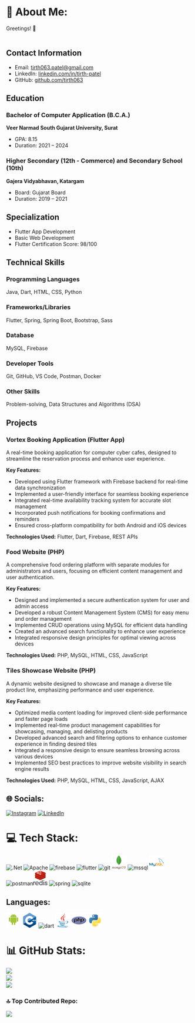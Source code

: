 # 💫 About Me:
Greetings! 👋<br/><br/>


## Contact Information
- Email: [tirth063.patel@gmail.com](mailto:tirth063.patel@gmail.com)
- LinkedIn: [linkedin.com/in/tirth-patel](https://www.linkedin.com/in/tirth-patel-420817263/)
- GitHub: [github.com/tirth063](https://github.com/tirth063)

## Education

### Bachelor of Computer Application (B.C.A.)
**Veer Narmad South Gujarat University, Surat**
- GPA: 8.15
- Duration: 2021 – 2024

### Higher Secondary (12th - Commerce) and Secondary School (10th)
**Gajera Vidyabhavan, Katargam**
- Board: Gujarat Board
- Duration: 2019 – 2021

## Specialization
- Flutter App Development
- Basic Web Development
- Flutter Certification Score: 98/100

## Technical Skills

### Programming Languages
Java, Dart, HTML, CSS, Python

### Frameworks/Libraries
Flutter, Spring, Spring Boot, Bootstrap, Sass

### Database
MySQL, Firebase

### Developer Tools
Git, GitHub, VS Code, Postman, Docker

### Other Skills
Problem-solving, Data Structures and Algorithms (DSA)

## Projects

### Vortex Booking Application (Flutter App)
A real-time booking application for computer cyber cafes, designed to streamline the reservation process and enhance user experience.

**Key Features:**
- Developed using Flutter framework with Firebase backend for real-time data synchronization
- Implemented a user-friendly interface for seamless booking experience
- Integrated real-time availability tracking system for accurate slot management
- Incorporated push notifications for booking confirmations and reminders
- Ensured cross-platform compatibility for both Android and iOS devices

**Technologies Used:** Flutter, Dart, Firebase, REST APIs

### Food Website (PHP)
A comprehensive food ordering platform with separate modules for administrators and users, focusing on efficient content management and user authentication.

**Key Features:**
- Designed and implemented a secure authentication system for user and admin access
- Developed a robust Content Management System (CMS) for easy menu and order management
- Implemented CRUD operations using MySQL for efficient data handling
- Created an advanced search functionality to enhance user experience
- Integrated responsive design principles for optimal viewing across devices

**Technologies Used:** PHP, MySQL, HTML, CSS, JavaScript

### Tiles Showcase Website (PHP)
A dynamic website designed to showcase and manage a diverse tile product line, emphasizing performance and user experience.

**Key Features:**
- Optimized media content loading for improved client-side performance and faster page loads
- Implemented real-time product management capabilities for showcasing, managing, and delisting products
- Developed advanced search and filtering options to enhance customer experience in finding desired tiles
- Integrated a responsive design to ensure seamless browsing across various devices
- Implemented SEO best practices to improve website visibility in search engine results

**Technologies Used:** PHP, MySQL, HTML, CSS, JavaScript, AJAX


## 🌐 Socials:
[![Instagram](https://img.shields.io/badge/Instagram-%23E4405F.svg?logo=Instagram&logoColor=white)](https://instagram.com/tirth063) [![LinkedIn](https://img.shields.io/badge/LinkedIn-%230077B5.svg?logo=linkedin&logoColor=white)](https://linkedin.com/in/tirth-patel-420817263) 

# 💻 Tech Stack:
![.Net](https://img.shields.io/badge/.NET-5C2D91?style=for-the-badge&logo=.net&logoColor=white) ![Apache](https://img.shields.io/badge/apache-%23D42029.svg?style=for-the-badge&logo=apache&logoColor=white)
<img src="https://www.vectorlogo.zone/logos/firebase/firebase-icon.svg" alt="firebase" width="40" height="40"/> <img src="https://www.vectorlogo.zone/logos/flutterio/flutterio-icon.svg" alt="flutter" width="40" height="40"/> <img src="https://www.vectorlogo.zone/logos/git-scm/git-scm-icon.svg" alt="git" width="40" height="40"/>
<img src="https://raw.githubusercontent.com/devicons/devicon/master/icons/mongodb/mongodb-original-wordmark.svg" alt="mongodb" width="40" height="40"/>
<img src="https://www.svgrepo.com/show/303229/microsoft-sql-server-logo.svg" alt="mssql" width="40" height="40"/> <img src="https://raw.githubusercontent.com/devicons/devicon/master/icons/mysql/mysql-original-wordmark.svg" alt="mysql" width="40" height="40"/> 
<img src="https://www.vectorlogo.zone/logos/getpostman/getpostman-icon.svg" alt="postman" width="40" height="40"/><img src="https://raw.githubusercontent.com/devicons/devicon/master/icons/redis/redis-original-wordmark.svg" alt="redis" width="40" height="40"/>  <img src="https://www.vectorlogo.zone/logos/springio/springio-icon.svg" alt="spring" width="40" height="40"/>  <img src="https://www.vectorlogo.zone/logos/sqlite/sqlite-icon.svg" alt="sqlite" width="40" height="40"/> 

## Languages:
<p align="left"> 
<img src="https://raw.githubusercontent.com/devicons/devicon/master/icons/android/android-original-wordmark.svg" alt="android" width="40" height="40"/> 
<img src="https://raw.githubusercontent.com/devicons/devicon/master/icons/cplusplus/cplusplus-original.svg" alt="cplusplus" width="40" height="40"/> <img src="https://www.vectorlogo.zone/logos/dartlang/dartlang-icon.svg" alt="dart" width="40" height="40"/>  
<img src="https://raw.githubusercontent.com/devicons/devicon/master/icons/java/java-original.svg" alt="java" width="40" height="40"/> 
<img src="https://raw.githubusercontent.com/devicons/devicon/master/icons/php/php-original.svg" alt="php" width="40" height="40"/> <img src="https://raw.githubusercontent.com/devicons/devicon/master/icons/python/python-original.svg" alt="python" width="40" height="40"/>    </p>

# 📊 GitHub Stats:
![](https://github-readme-stats.vercel.app/api?username=tirth063&theme=dracula&hide_border=false&include_all_commits=false&count_private=false)<br/>
![](https://github-readme-streak-stats.herokuapp.com/?user=tirth063&theme=dracula&hide_border=false)<br/>
![](https://github-readme-stats.vercel.app/api/top-langs/?username=tirth063&theme=dracula&hide_border=false&include_all_commits=false&count_private=false&layout=compact)

### 🔝 Top Contributed Repo:
![](https://github-contributor-stats.vercel.app/api?username=tirth063&limit=5&theme=dark&combine_all_yearly_contributions=true)

